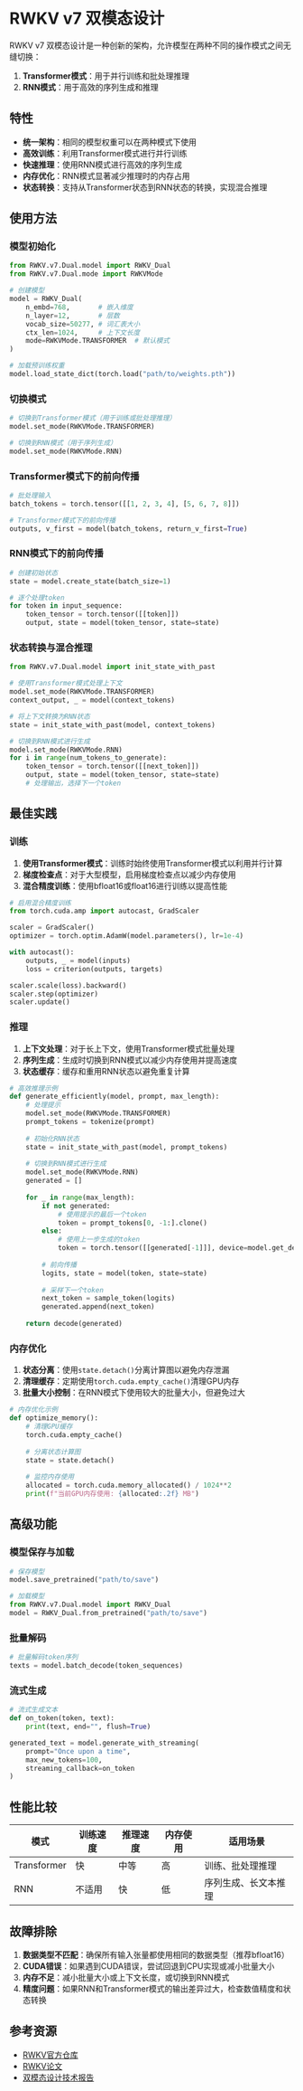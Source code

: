 # RWKV v7 双模态设计

RWKV v7 双模态设计是一种创新的架构，允许模型在两种不同的操作模式之间无缝切换：

1. **Transformer模式**：用于并行训练和批处理推理
2. **RNN模式**：用于高效的序列生成和推理

## 特性

- **统一架构**：相同的模型权重可以在两种模式下使用
- **高效训练**：利用Transformer模式进行并行训练
- **快速推理**：使用RNN模式进行高效的序列生成
- **内存优化**：RNN模式显著减少推理时的内存占用
- **状态转换**：支持从Transformer状态到RNN状态的转换，实现混合推理

## 使用方法

### 模型初始化

```python
from RWKV.v7.Dual.model import RWKV_Dual
from RWKV.v7.Dual.mode import RWKVMode

# 创建模型
model = RWKV_Dual(
    n_embd=768,       # 嵌入维度
    n_layer=12,       # 层数
    vocab_size=50277, # 词汇表大小
    ctx_len=1024,     # 上下文长度
    mode=RWKVMode.TRANSFORMER  # 默认模式
)

# 加载预训练权重
model.load_state_dict(torch.load("path/to/weights.pth"))
```

### 切换模式

```python
# 切换到Transformer模式（用于训练或批处理推理）
model.set_mode(RWKVMode.TRANSFORMER)

# 切换到RNN模式（用于序列生成）
model.set_mode(RWKVMode.RNN)
```

### Transformer模式下的前向传播

```python
# 批处理输入
batch_tokens = torch.tensor([[1, 2, 3, 4], [5, 6, 7, 8]])

# Transformer模式下的前向传播
outputs, v_first = model(batch_tokens, return_v_first=True)
```

### RNN模式下的前向传播

```python
# 创建初始状态
state = model.create_state(batch_size=1)

# 逐个处理token
for token in input_sequence:
    token_tensor = torch.tensor([[token]])
    output, state = model(token_tensor, state=state)
```

### 状态转换与混合推理

```python
from RWKV.v7.Dual.model import init_state_with_past

# 使用Transformer模式处理上下文
model.set_mode(RWKVMode.TRANSFORMER)
context_output, _ = model(context_tokens)

# 将上下文转换为RNN状态
state = init_state_with_past(model, context_tokens)

# 切换到RNN模式进行生成
model.set_mode(RWKVMode.RNN)
for i in range(num_tokens_to_generate):
    token_tensor = torch.tensor([[next_token]])
    output, state = model(token_tensor, state=state)
    # 处理输出，选择下一个token
```

## 最佳实践

### 训练

1. **使用Transformer模式**：训练时始终使用Transformer模式以利用并行计算
2. **梯度检查点**：对于大型模型，启用梯度检查点以减少内存使用
3. **混合精度训练**：使用bfloat16或float16进行训练以提高性能

```python
# 启用混合精度训练
from torch.cuda.amp import autocast, GradScaler

scaler = GradScaler()
optimizer = torch.optim.AdamW(model.parameters(), lr=1e-4)

with autocast():
    outputs, _ = model(inputs)
    loss = criterion(outputs, targets)

scaler.scale(loss).backward()
scaler.step(optimizer)
scaler.update()
```

### 推理

1. **上下文处理**：对于长上下文，使用Transformer模式批量处理
2. **序列生成**：生成时切换到RNN模式以减少内存使用并提高速度
3. **状态缓存**：缓存和重用RNN状态以避免重复计算

```python
# 高效推理示例
def generate_efficiently(model, prompt, max_length):
    # 处理提示
    model.set_mode(RWKVMode.TRANSFORMER)
    prompt_tokens = tokenize(prompt)
    
    # 初始化RNN状态
    state = init_state_with_past(model, prompt_tokens)
    
    # 切换到RNN模式进行生成
    model.set_mode(RWKVMode.RNN)
    generated = []
    
    for _ in range(max_length):
        if not generated:
            # 使用提示的最后一个token
            token = prompt_tokens[0, -1:].clone()
        else:
            # 使用上一步生成的token
            token = torch.tensor([[generated[-1]]], device=model.get_device())
        
        # 前向传播
        logits, state = model(token, state=state)
        
        # 采样下一个token
        next_token = sample_token(logits)
        generated.append(next_token)
    
    return decode(generated)
```

### 内存优化

1. **状态分离**：使用`state.detach()`分离计算图以避免内存泄漏
2. **清理缓存**：定期使用`torch.cuda.empty_cache()`清理GPU内存
3. **批量大小控制**：在RNN模式下使用较大的批量大小，但避免过大

```python
# 内存优化示例
def optimize_memory():
    # 清理GPU缓存
    torch.cuda.empty_cache()
    
    # 分离状态计算图
    state = state.detach()
    
    # 监控内存使用
    allocated = torch.cuda.memory_allocated() / 1024**2
    print(f"当前GPU内存使用: {allocated:.2f} MB")
```

## 高级功能

### 模型保存与加载

```python
# 保存模型
model.save_pretrained("path/to/save")

# 加载模型
from RWKV.v7.Dual.model import RWKV_Dual
model = RWKV_Dual.from_pretrained("path/to/save")
```

### 批量解码

```python
# 批量解码token序列
texts = model.batch_decode(token_sequences)
```

### 流式生成

```python
# 流式生成文本
def on_token(token, text):
    print(text, end="", flush=True)

generated_text = model.generate_with_streaming(
    prompt="Once upon a time",
    max_new_tokens=100,
    streaming_callback=on_token
)
```

## 性能比较

| 模式 | 训练速度 | 推理速度 | 内存使用 | 适用场景 |
|------|----------|----------|----------|----------|
| Transformer | 快 | 中等 | 高 | 训练、批处理推理 |
| RNN | 不适用 | 快 | 低 | 序列生成、长文本推理 |

## 故障排除

1. **数据类型不匹配**：确保所有输入张量都使用相同的数据类型（推荐bfloat16）
2. **CUDA错误**：如果遇到CUDA错误，尝试回退到CPU实现或减小批量大小
3. **内存不足**：减小批量大小或上下文长度，或切换到RNN模式
4. **精度问题**：如果RNN和Transformer模式的输出差异过大，检查数值精度和状态转换

## 参考资源

- [RWKV官方仓库](https://github.com/BlinkDL/RWKV-LM)
- [RWKV论文](https://arxiv.org/abs/2305.13048)
- [双模态设计技术报告](https://blog.rwkv.com/p/dual-mode-design)
